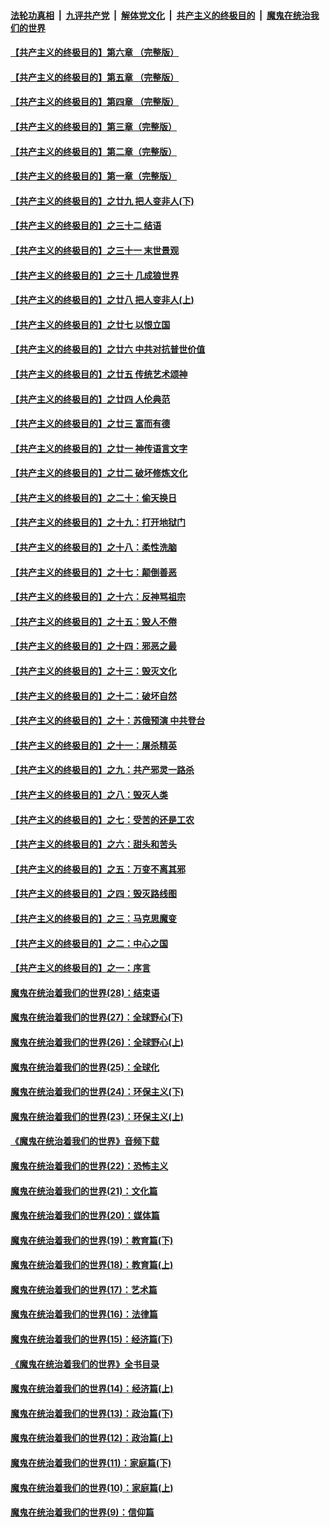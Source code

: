 

####  [法轮功真相](../../../../basic/blob/master/README.md?t=05061831) &nbsp;|&nbsp; [九评共产党](../../../../9ping.md/blob/master/README.md?t=05061831) &nbsp;|&nbsp; [解体党文化](../../../../jtdwh.md/blob/master/README.md?t=05061831)  &nbsp;|&nbsp; [共产主义的终极目的](../../../../gczydzjmd.md/blob/master/README.md?t=05061831) &nbsp;|&nbsp; [魔鬼在统治我们的世界](../../../../mgztzwmdsj.md/blob/master/README.md?t=05061831) 

#### [【共产主义的终极目的】第六章 （完整版）](../pages/nsc422/n11428913.md?t=05061831) 

#### [【共产主义的终极目的】第五章 （完整版）](../pages/nsc422/n11428912.md?t=05061831) 

#### [【共产主义的终极目的】第四章 （完整版）](../pages/nsc422/n11428907.md?t=05061831) 

#### [【共产主义的终极目的】第三章（完整版）](../pages/nsc422/n11428848.md?t=05061831) 

#### [【共产主义的终极目的】第二章（完整版）](../pages/nsc422/n11428831.md?t=05061831) 

#### [【共产主义的终极目的】第一章（完整版）](../pages/nsc422/n11417651.md?t=05061831) 

#### [【共产主义的终极目的】之廿九 把人变非人(下)](../pages/nsc422/n11344140.md?t=05061831) 

#### [【共产主义的终极目的】之三十二 结语](../pages/nsc422/n11360535.md?t=05061831) 

#### [【共产主义的终极目的】之三十一 末世景观](../pages/nsc422/n11351129.md?t=05061831) 

#### [【共产主义的终极目的】之三十 几成狼世界](../pages/nsc422/n11348280.md?t=05061831) 

#### [【共产主义的终极目的】之廿八 把人变非人(上)](../pages/nsc422/n11340492.md?t=05061831) 

#### [【共产主义的终极目的】之廿七 以恨立国](../pages/nsc422/n11336944.md?t=05061831) 

#### [【共产主义的终极目的】之廿六 中共对抗普世价值](../pages/nsc422/n11324785.md?t=05061831) 

#### [【共产主义的终极目的】之廿五 传统艺术颂神](../pages/nsc422/n11296396.md?t=05061831) 

#### [【共产主义的终极目的】之廿四 人伦典范](../pages/nsc422/n11296397.md?t=05061831) 

#### [【共产主义的终极目的】之廿三 富而有德](../pages/nsc422/n11283598.md?t=05061831) 

#### [【共产主义的终极目的】之廿一 神传语言文字](../pages/nsc422/n11263265.md?t=05061831) 

#### [【共产主义的终极目的】之廿二 破坏修炼文化](../pages/nsc422/n11245728.md?t=05061831) 

#### [【共产主义的终极目的】之二十：偷天换日](../pages/nsc422/n11238846.md?t=05061831) 

#### [【共产主义的终极目的】之十九：打开地狱门](../pages/nsc422/n11206376.md?t=05061831) 

#### [【共产主义的终极目的】之十八：柔性洗脑](../pages/nsc422/n11199994.md?t=05061831) 

#### [【共产主义的终极目的】之十七：颠倒善恶](../pages/nsc422/n11179782.md?t=05061831) 

#### [【共产主义的终极目的】之十六：反神骂祖宗](../pages/nsc422/n11166798.md?t=05061831) 

#### [【共产主义的终极目的】之十五：毁人不倦](../pages/nsc422/n11166792.md?t=05061831) 

#### [【共产主义的终极目的】之十四：邪恶之最](../pages/nsc422/n11150249.md?t=05061831) 

#### [【共产主义的终极目的】之十三：毁灭文化](../pages/nsc422/n11135227.md?t=05061831) 

#### [【共产主义的终极目的】之十二：破坏自然](../pages/nsc422/n11135214.md?t=05061831) 

#### [【共产主义的终极目的】之十：苏俄预演 中共登台](../pages/nsc422/n11118424.md?t=05061831) 

#### [【共产主义的终极目的】之十一：屠杀精英](../pages/nsc422/n11118442.md?t=05061831) 

#### [【共产主义的终极目的】之九：共产邪灵一路杀](../pages/nsc422/n11114139.md?t=05061831) 

#### [【共产主义的终极目的】之八：毁灭人类](../pages/nsc422/n11108503.md?t=05061831) 

#### [【共产主义的终极目的】之七：受苦的还是工农](../pages/nsc422/n11101809.md?t=05061831) 

#### [【共产主义的终极目的】之六：甜头和苦头](../pages/nsc422/n11096971.md?t=05061831) 

#### [【共产主义的终极目的】之五：万变不离其邪](../pages/nsc422/n11091285.md?t=05061831) 

#### [【共产主义的终极目的】之四：毁灭路线图](../pages/nsc422/n11086284.md?t=05061831) 

#### [【共产主义的终极目的】之三：马克思魔变](../pages/nsc422/n11061941.md?t=05061831) 

#### [【共产主义的终极目的】之二：中心之国](../pages/nsc422/n11047728.md?t=05061831) 

#### [【共产主义的终极目的】之一：序言](../pages/nsc422/n11086077.md?t=05061831) 

#### [魔鬼在统治着我们的世界(28)：结束语](../pages/nsc422/n10936246.md?t=05061831) 

#### [魔鬼在统治着我们的世界(27)：全球野心(下)](../pages/nsc422/n10928319.md?t=05061831) 

#### [魔鬼在统治着我们的世界(26)：全球野心(上)](../pages/nsc422/n10900318.md?t=05061831) 

#### [魔鬼在统治着我们的世界(25)：全球化](../pages/nsc422/n10788205.md?t=05061831) 

#### [魔鬼在统治着我们的世界(24)：环保主义(下)](../pages/nsc422/n10695307.md?t=05061831) 

#### [魔鬼在统治着我们的世界(23)：环保主义(上)](../pages/nsc422/n10688613.md?t=05061831) 

#### [《魔鬼在统治着我们的世界》音频下载](../pages/nsc422/n10635553.md?t=05061831) 

#### [魔鬼在统治着我们的世界(22)：恐怖主义](../pages/nsc422/n10614727.md?t=05061831) 

#### [魔鬼在统治着我们的世界(21)：文化篇](../pages/nsc422/n10597706.md?t=05061831) 

#### [魔鬼在统治着我们的世界(20)：媒体篇](../pages/nsc422/n10586579.md?t=05061831) 

#### [魔鬼在统治着我们的世界(19)：教育篇(下)](../pages/nsc422/n10564808.md?t=05061831) 

#### [魔鬼在统治着我们的世界(18)：教育篇(上)](../pages/nsc422/n10526970.md?t=05061831) 

#### [魔鬼在统治着我们的世界(17)：艺术篇](../pages/nsc422/n10499093.md?t=05061831) 

#### [魔鬼在统治着我们的世界(16)：法律篇](../pages/nsc422/n10485969.md?t=05061831) 

#### [魔鬼在统治着我们的世界(15)：经济篇(下)](../pages/nsc422/n10469975.md?t=05061831) 

#### [《魔鬼在统治着我们的世界》全书目录](../pages/nsc422/n10464261.md?t=05061831) 

#### [魔鬼在统治着我们的世界(14)：经济篇(上)](../pages/nsc422/n10457370.md?t=05061831) 

#### [魔鬼在统治着我们的世界(13)：政治篇(下)](../pages/nsc422/n10448270.md?t=05061831) 

#### [魔鬼在统治着我们的世界(12)：政治篇(上)](../pages/nsc422/n10444576.md?t=05061831) 

#### [魔鬼在统治着我们的世界(11)：家庭篇(下)](../pages/nsc422/n10440961.md?t=05061831) 

#### [魔鬼在统治着我们的世界(10)：家庭篇(上)](../pages/nsc422/n10435448.md?t=05061831) 

#### [魔鬼在统治着我们的世界(9)：信仰篇](../pages/nsc422/n10432159.md?t=05061831) 

